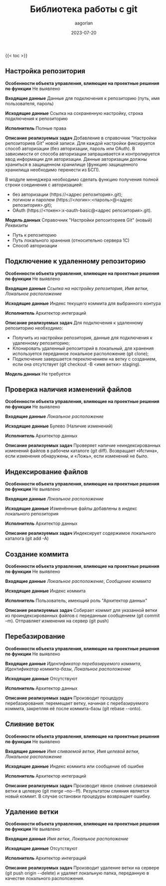 ﻿---
title: "Библиотека работы с git"
date: 2023-07-20
author: "aagorlan"
tags: ["Git"]
description: "Требования по реализации библиотеки взаимодействия git и 1С"
---

{{< toc >}}

## Настройка репозитория

**Особенности объекта управления, влияющие на проектные решения по функции**
Не выявлено

**Входящие данные**
Данные для подключения к репозиторию (путь, имя пользователя, пароль)

**Исходящие данные**
Ссылка на сохраненную настройку, строка подключения к репозиторию

**Исполнитель**
Полные права

**Описание реализуемых задач**
Добавление в справочник "Настройки репозиториев Git" новой записи. Для каждой настройки фиксируется способ авторизации (без авторизации, пароль или OAuth). В зависимости от способа авторизации запрашивается и контролируется ввод информации для авторизации. Данные авторизации должны храниться в защищенном хранилище (функцию защищенного хранилища необходимо перенести из БСП).

В модуле менеджера необходимо сделать функцию получения полной строки соединения с авторизацией:

- без авторизации (https://<адрес репозитория>.git);
- логином и паролем (https://<логин>:<пароль>@<адрес репозитория>.git);
- OAuth (https://<токен>:x-oauth-basic@<адрес репозитория>.git).

**Модель данных**
Справочник "Настройки репозиториев Git" (новый)\
*Реквизиты*

- Путь к репозиторию
- Путь локального хранения (относительно сервера 1С)
- Способ авторизации

## Подключение к удаленному репозиторию

**Особенности объекта управления, влияющие на проектные решения по функции**
Не выявлено

**Входящие данные**
*Ссылка на настройку репозитория*, *Имя ветки*, *Локальное расположение*

**Исходящие данные**
Индекс текущего коммита для выбранного контура

**Исполнитель**
Архитектор интеграций

**Описание реализуемых задач**
Для подключения к удаленному репозиторию необходимо:

- Получить из настройки репозитория, данные для подключения к удаленному репозиторию;
- Клонировать удаленный репозиторий в локальный, для хранения используется переданное локальное расположение (git clone);
- Подключение завершается переключением на ветку с созданием, если она отсутствует (git checkout -B <имя ветки> staging).

**Модель данных**
Не требуется

## Проверка наличия изменений файлов

**Особенности объекта управления, влияющие на проектные решения по функции**
Не выявлено

**Входящие данные**
*Локальное расположение*

**Исходящие данные**
Булево (Наличие изменений)

**Исполнитель**
Архитектор данных

**Описание реализуемых задач**
Проверяет наличие неиндексированных изменений файлов в рабочем каталоге (git diff). Возвращает «Истина», если  изменения обнаружены, и «Ложь», если изменений не было.

## Индексирование файлов

**Особенности объекта управления, влияющие на проектные решения по функции**
Не выявлено

**Входящие данные**
*Локальное расположение*

**Исходящие данные**
Изменённые файлы добавлены в индекс локального репозитория

**Исполнитель**
Архитектор данных

**Описание реализуемых задач**
Индексирует содержимое локального каталога (git add -A)

## Создание коммита

**Особенности объекта управления, влияющие на проектные решения по функции**
Не выявлено

**Входящие данные**
*Локальное расположение*, *Сообщение коммита*

**Исходящие данные**
Индекс коммита

**Исполнитель**
Пользователь, имеющий роль "Архитектор данных"

**Описание реализуемых задач**
Собирает коммит для указанной ветки из проиндексированных файлов с переданным сообщением (git commit –m).
Отправляет изменения на сервер (git push)

## Перебазирование

**Особенности объекта управления, влияющие на проектные решения по функции**
Не выявлено

**Входящие данные**
*Идентификатор перебазируемого коммита*, *Идентификатор коммита-базы*, *Локальное расположение*

**Исходящие данные**
Отсутствуют

**Исполнитель**
Архитектор данных

**Описание реализуемых задач**
Производит процедуру перебазирования: перемещает ветку, начиная с перебазируемого коммита, закрепляя её после коммита-базы (git rebase --onto).

## Слияние веток

**Особенности объекта управления, влияющие на проектные решения по функции**
Не выявлено

**Входящие данные**
*Имя сливаемой ветки*, *Имя целевой ветки*, *Локальное расположение*

**Исходящие данные**
Индекс коммита или сообщение об ошибке

**Исполнитель**
Архитектор интеграций

**Описание реализуемых задач**
Производит явное слияние сливаемой ветки в целевую (git merge –no--ff). Результатом слияния является новый коммит. В случае остановки процедуры возвращает ошибку.

## Удаление ветки

**Особенности объекта управления, влияющие на проектные решения по функции**
Не выявлено

**Входящие данные**
*Имя ветки*, *Локальное расположение*

**Исходящие данные**
Отсутствуют

**Исполнитель**
Архитектор интеграций

**Описание реализуемых задач**
Производит удаление ветки на сервере (git push origin --delete) и удаляет локальную папка, переданную в качестве локального расположения.
